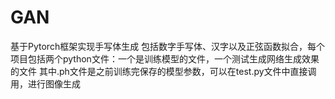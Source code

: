 # GAN
基于Pytorch框架实现手写体生成
包括数字手写体、汉字以及正弦函数拟合，每个项目包括两个python文件：一个是训练模型的文件，一个测试生成网络生成效果的文件
其中.ph文件是之前训练完保存的模型参数，可以在test.py文件中直接调用，进行图像生成
